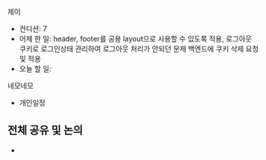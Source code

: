 
제이
- 컨디션: 7
- 어제 한 일: header, footer를 공용 layout으로 사용할 수 있도록 적용, 로그아웃 쿠키로 로그인상태 관리하여 로그아웃 처리가 안되던 문제 백엔드에 쿠키 삭제 요청 및 적용
- 오늘 할 일: 

네모네모
- 개인일정

## 전체 공유 및 논의
- 